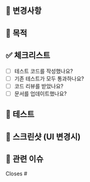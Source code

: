 ## 📝 변경사항

<!-- 이 PR에서 변경된 내용을 간단히 설명해주세요 -->

## 🎯 목적

<!-- 이 변경사항이 필요한 이유를 설명해주세요 -->

## ✅ 체크리스트

- [ ] 테스트 코드를 작성했나요?
- [ ] 기존 테스트가 모두 통과하나요?
- [ ] 코드 리뷰를 받았나요?
- [ ] 문서를 업데이트했나요?

## 🧪 테스트

<!-- 테스트 방법을 설명해주세요 -->

## 📸 스크린샷 (UI 변경시)

<!-- UI 변경사항이 있다면 스크린샷을 첨부해주세요 -->

## 🔗 관련 이슈

<!-- 관련된 이슈가 있다면 링크해주세요 -->

Closes #
